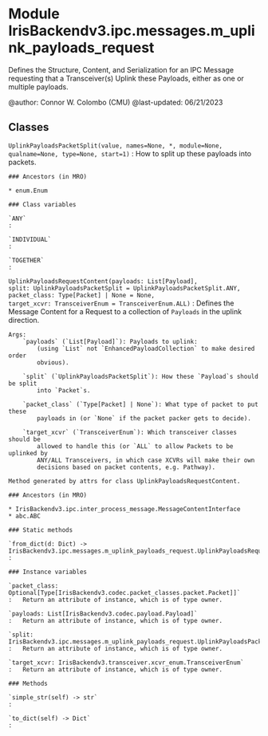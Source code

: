 Module IrisBackendv3.ipc.messages.m_uplink_payloads_request
===========================================================
Defines the Structure, Content, and Serialization for an IPC Message
requesting that a Transceiver(s) Uplink these Payloads, either as one or
multiple payloads.

@author: Connor W. Colombo (CMU)
@last-updated: 06/21/2023

Classes
-------

`UplinkPayloadsPacketSplit(value, names=None, *, module=None, qualname=None, type=None, start=1)`
:   How to split up these payloads into packets.

    ### Ancestors (in MRO)

    * enum.Enum

    ### Class variables

    `ANY`
    :

    `INDIVIDUAL`
    :

    `TOGETHER`
    :

`UplinkPayloadsRequestContent(payloads: List[Payload], split: UplinkPayloadsPacketSplit = UplinkPayloadsPacketSplit.ANY, packet_class: Type[Packet] | None = None, target_xcvr: TransceiverEnum = TransceiverEnum.ALL)`
:   Defines the Message Content for a Request to a collection of `Payloads` in
    the uplink direction.
    
    Args:
        `payloads` (`List[Payload]`): Payloads to uplink:
            (using `List` not `EnhancedPayloadCollection` to make desired order
            obvious).
    
        `split` (`UplinkPayloadsPacketSplit`): How these `Payload`s should be split
            into `Packet`s.
    
        `packet_class` (`Type[Packet] | None`): What type of packet to put these
            payloads in (or `None` if the packet packer gets to decide).
    
        `target_xcvr` (`TransceiverEnum`): Which transceiver classes should be
            allowed to handle this (or `ALL` to allow Packets to be uplinked by
            ANY/ALL Transceivers, in which case XCVRs will make their own
            decisions based on packet contents, e.g. Pathway).
    
    Method generated by attrs for class UplinkPayloadsRequestContent.

    ### Ancestors (in MRO)

    * IrisBackendv3.ipc.inter_process_message.MessageContentInterface
    * abc.ABC

    ### Static methods

    `from_dict(d: Dict) ‑> IrisBackendv3.ipc.messages.m_uplink_payloads_request.UplinkPayloadsRequestContent`
    :

    ### Instance variables

    `packet_class: Optional[Type[IrisBackendv3.codec.packet_classes.packet.Packet]]`
    :   Return an attribute of instance, which is of type owner.

    `payloads: List[IrisBackendv3.codec.payload.Payload]`
    :   Return an attribute of instance, which is of type owner.

    `split: IrisBackendv3.ipc.messages.m_uplink_payloads_request.UplinkPayloadsPacketSplit`
    :   Return an attribute of instance, which is of type owner.

    `target_xcvr: IrisBackendv3.transceiver.xcvr_enum.TransceiverEnum`
    :   Return an attribute of instance, which is of type owner.

    ### Methods

    `simple_str(self) ‑> str`
    :

    `to_dict(self) ‑> Dict`
    :